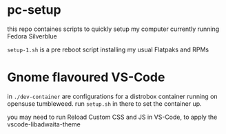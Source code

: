 # pc-setup
this repo containes scripts to quickly setup my computer currently running Fedora Silverblue

`setup-1.sh` is a pre reboot script installing my usual Flatpaks and RPMs

# Gnome flavoured VS-Code
in `./dev-container` are configurations for a distrobox container running on opensuse tumbleweed. run `setup.sh` in there to set the container up.

you may need to run Reload Custom CSS and JS in VS-Code, to apply the vscode-libadwaita-theme